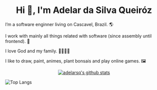 <h1 align="center">Hi 👋, I'm Adelar da Silva Queiróz</h1>

I’m a software enginner living on Cascavel, Brazil. 🌎

I work with mainly all things related with software (since assembly until frontend). 🧩

I love God and my family. 👶👨👩👦

I like to draw, paint, animes, plant bonsais and play online games. 🖼

<p align="center">
  <a href="https://github.com/adelarsq/github-readme-stats">  
    <img alt="adelarsq's github stats" src="https://github-readme-stats.vercel.app/api?username=adelarsq&hide=stars&theme=dracula&show_icons=true"/>
  </a>
</p>

![Top Langs](https://github-readme-stats.vercel.app/api/top-langs/?username=adelarsq&layout=compact&hide=html,css)
